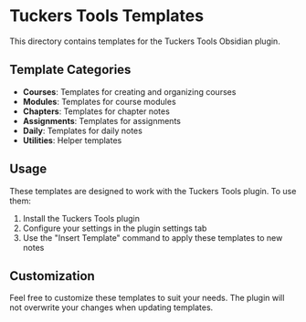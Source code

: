 # Tuckers Tools Templates

This directory contains templates for the Tuckers Tools Obsidian plugin.

## Template Categories

- **Courses**: Templates for creating and organizing courses
- **Modules**: Templates for course modules
- **Chapters**: Templates for chapter notes
- **Assignments**: Templates for assignments
- **Daily**: Templates for daily notes
- **Utilities**: Helper templates

## Usage

These templates are designed to work with the Tuckers Tools plugin. To use them:

1. Install the Tuckers Tools plugin
2. Configure your settings in the plugin settings tab
3. Use the "Insert Template" command to apply these templates to new notes

## Customization

Feel free to customize these templates to suit your needs. The plugin will not overwrite your changes when updating templates.
